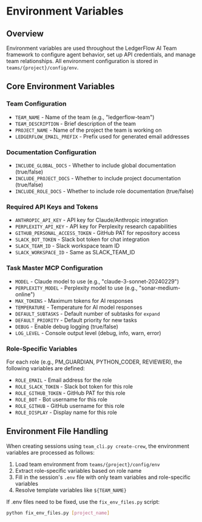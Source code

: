 # Environment Variables

## Overview

Environment variables are used throughout the LedgerFlow AI Team framework to configure agent behavior, set up API credentials, and manage team relationships. All environment configuration is stored in `teams/{project}/config/env`.

## Core Environment Variables

### Team Configuration

- `TEAM_NAME` - Name of the team (e.g., "ledgerflow-team")
- `TEAM_DESCRIPTION` - Brief description of the team
- `PROJECT_NAME` - Name of the project the team is working on
- `LEDGERFLOW_EMAIL_PREFIX` - Prefix used for generated email addresses

### Documentation Configuration

- `INCLUDE_GLOBAL_DOCS` - Whether to include global documentation (true/false)
- `INCLUDE_PROJECT_DOCS` - Whether to include project documentation (true/false)
- `INCLUDE_ROLE_DOCS` - Whether to include role documentation (true/false)

### Required API Keys and Tokens

- `ANTHROPIC_API_KEY` - API key for Claude/Anthropic integration
- `PERPLEXITY_API_KEY` - API key for Perplexity research capabilities
- `GITHUB_PERSONAL_ACCESS_TOKEN` - GitHub PAT for repository access
- `SLACK_BOT_TOKEN` - Slack bot token for chat integration
- `SLACK_TEAM_ID` - Slack workspace team ID
- `SLACK_WORKSPACE_ID` - Same as SLACK_TEAM_ID

### Task Master MCP Configuration

- `MODEL` - Claude model to use (e.g., "claude-3-sonnet-20240229")
- `PERPLEXITY_MODEL` - Perplexity model to use (e.g., "sonar-medium-online")
- `MAX_TOKENS` - Maximum tokens for AI responses
- `TEMPERATURE` - Temperature for AI model responses
- `DEFAULT_SUBTASKS` - Default number of subtasks for `expand`
- `DEFAULT_PRIORITY` - Default priority for new tasks
- `DEBUG` - Enable debug logging (true/false)
- `LOG_LEVEL` - Console output level (debug, info, warn, error)

### Role-Specific Variables

For each role (e.g., PM_GUARDIAN, PYTHON_CODER, REVIEWER), the following variables are defined:

- `ROLE_EMAIL` - Email address for the role
- `ROLE_SLACK_TOKEN` - Slack bot token for this role
- `ROLE_GITHUB_TOKEN` - GitHub PAT for this role
- `ROLE_BOT` - Bot username for this role
- `ROLE_GITHUB` - GitHub username for this role
- `ROLE_DISPLAY` - Display name for this role

## Environment File Handling

When creating sessions using `team_cli.py create-crew`, the environment variables are processed as follows:

1. Load team environment from `teams/{project}/config/env`
2. Extract role-specific variables based on role name
3. Fill in the session's `.env` file with only team variables and role-specific variables
4. Resolve template variables like `${TEAM_NAME}`

If .env files need to be fixed, use the `fix_env_files.py` script:

```bash
python fix_env_files.py [project_name]
``` 
